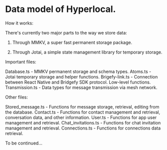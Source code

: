 # Data model of Hyperlocal.

How it works:

There's currently two major parts to the way we store data:

1. Through MMKV, a super fast permanent storage package.

2. Through Jotai, a simple state management library for temporary storage.

Important files:

Database.ts - MMKV permanent storage and schema types.
Atoms.ts - Jotai temporary storage and helper functions.
Brigefy-link.ts - Connection between React Native and Bridgefy SDK protocol. Low-level functions.
Transmission.ts - Data types for message transmission via mesh network.

Other files:

Stored_message.ts - Functions for message storage, retrieval, editing from the database.
Contact.ts - Functions for contact management and retrieval, conversation data, and other information.
User.ts - Functions for app user management and retrieval.
Chat_invitations.ts - Functions for chat invitation management and retrieval.
Connections.ts - Functions for connections data retrieval.

To be continued...
